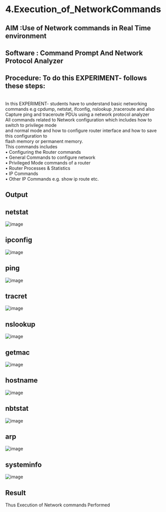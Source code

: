 # 4.Execution_of_NetworkCommands
## AIM :Use of Network commands in Real Time environment
## Software : Command Prompt And Network Protocol Analyzer
## Procedure: To do this EXPERIMENT- follows these steps:
<BR>
In this EXPERIMENT- students have to understand basic networking commands e.g cpdump, netstat, ifconfig, nslookup ,traceroute and also Capture ping and traceroute PDUs using a network protocol analyzer 
<BR>
All commands related to Network configuration which includes how to switch to privilege mode
<BR>
and normal mode and how to configure router interface and how to save this configuration to
<BR>
flash memory or permanent memory.
<BR>
This commands includes
<BR>
• Configuring the Router commands
<BR>
• General Commands to configure network
<BR>
• Privileged Mode commands of a router 
<BR>
• Router Processes & Statistics
<BR>
• IP Commands
<BR>
• Other IP Commands e.g. show ip route etc.
<BR>

## Output
## netstat

![image](https://github.com/user-attachments/assets/6271043d-24e6-43b1-9589-569774452d2b)

## ipconfig
![image](https://github.com/user-attachments/assets/0c7c3b5e-1484-4be8-b211-3730e3851934)

## ping
![image](https://github.com/user-attachments/assets/3b107aa1-5680-40e4-9ef3-2501d51edefa)

## tracret
 ![image](https://github.com/user-attachments/assets/5b8b0191-6eae-41ba-9f37-7194ac1a2282)


## nslookup
![image](https://github.com/user-attachments/assets/41a07c1f-43e7-4c18-b06a-9ce35f80eb8c)

## getmac
![image](https://github.com/user-attachments/assets/0c789620-2191-41ce-9287-b81e8905278d)

## hostname 
![image](https://github.com/user-attachments/assets/1947d09e-022b-41bf-a6d0-1205a363cc28)

## nbtstat
![image](https://github.com/user-attachments/assets/07c79e89-69e3-4361-a027-0a4b347594c3)

## arp
![image](https://github.com/user-attachments/assets/fc1dd3b2-5097-486a-b9b1-3cb984d7d361)

## systeminfo
![image](https://github.com/user-attachments/assets/73fdc7ea-f4be-4dfd-88ab-191a5fbe5838)


## Result
Thus Execution of Network commands Performed 
